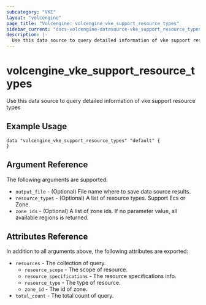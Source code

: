 ```yaml
---
subcategory: "VKE"
layout: "volcengine"
page_title: "Volcengine: volcengine_vke_support_resource_types"
sidebar_current: "docs-volcengine-datasource-vke_support_resource_types"
description: |-
  Use this data source to query detailed information of vke support resource types
---
```

# volcengine_vke_support_resource_types
Use this data source to query detailed information of vke support resource types
## Example Usage
```hcl
data "volcengine_vke_support_resource_types" "default" {
}
```
## Argument Reference
The following arguments are supported:
* `output_file` - (Optional) File name where to save data source results.
* `resource_types` - (Optional) A list of resource types. Support Ecs or Zone.
* `zone_ids` - (Optional) A list of zone ids. If no parameter value, all available regions is returned.

## Attributes Reference
In addition to all arguments above, the following attributes are exported:
* `resources` - The collection of query.
    * `resource_scope` - The scope of resource.
    * `resource_specifications` - The resource specifications info.
    * `resource_type` - The type of resource.
    * `zone_id` - The id of zone.
* `total_count` - The total count of query.



